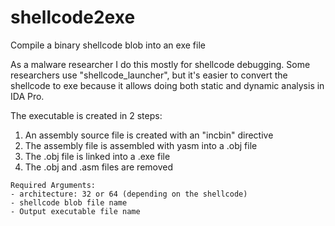 # shellcode2exe

Compile a binary shellcode blob into an exe file

As a malware researcher I do this mostly for shellcode debugging. 
Some researchers use "shellcode_launcher", but it's easier to convert the shellcode to exe because
it allows doing both static and dynamic analysis in IDA Pro.

The executable is created in 2 steps:
1) An assembly source file is created with an "incbin" directive
2) The assembly file is assembled with yasm into a .obj file
3) The .obj file is linked into a .exe file
4) The .obj and .asm files are removed

```batch
Required Arguments:
- architecture: 32 or 64 (depending on the shellcode)
- shellcode blob file name
- Output executable file name
```
